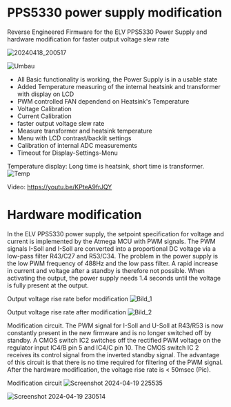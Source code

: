 # PPS5330 power supply modification
Reverse Engineered Firmware for the ELV PPS5330 Power Supply and hardware modification for faster output voltage slew rate

![20240418_200517](https://github.com/rolfdegen/PPS5330_PowerSupply_mod/assets/16689445/1e9c6e01-77a0-45ae-b5b4-699f695727ae)

![Umbau](https://github.com/rolfdegen/PPS5330_PowerSupply_mod/assets/16689445/06558d7d-171d-4dcb-a2f9-a04866291bf2)


* All Basic functionality is working, the Power Supply is in a usable state
* Added Temperature measuring of the internal heatsink and transformer with display on LCD
* PWM controlled FAN dependend on Heatsink's Temperature
* Voltage Calibration
* Current Calibration
* faster output voltage slew rate
* Measure transformer and heatsink temperature
* Menu with LCD contrast/backlit settings
* Calibration of internal ADC measurements
* Timeout for Display-Settings-Menu

Temperature display: Long time is heatsink, short time is transformer.
![Temp](https://github.com/rolfdegen/PPS5330_PowerSupply_mod/assets/16689445/23ada2cd-61c3-4210-89a0-fdd1f8a84e61)

Video: https://youtu.be/KPteA9frJQY

# Hardware modification
In the ELV PPS5330 power supply, the setpoint specification for voltage and current is implemented by the Atmega MCU with PWM signals. The PWM signals I-Soll and I-Soll are converted into a proportional DC voltage via a low-pass filter R43/C27 and R53/C34. The problem in the power supply is the low PWM frequency of 488Hz and the low pass filter. A rapid increase in current and voltage after a standby is therefore not possible. When activating the output, the power supply needs 1.4 seconds until the voltage is fully present at the output.

Output voltage rise rate befor modification
![Bild_1](https://github.com/rolfdegen/PPS5330_PowerSupply_mod/assets/16689445/4eb7f483-c800-4026-afd7-3867d3b0ba49)

Output voltage rise rate after modification
![Bild_2](https://github.com/rolfdegen/PPS5330_PowerSupply_mod/assets/16689445/7543e44e-1874-4d4a-b0e7-1bc3348c964e)

Modification circuit. The PWM signal for I-Soll and U-Soll at R43/R53 is now constantly present in the new firmware and is no longer switched off by standby. A CMOS switch IC2 switches off the rectified PWM voltage on the regulator input IC4/B pin 5 and IC4/C pin 10. The CMOS switch IC 2 receives its control signal from the inverted standby signal. The advantage of this circuit is that there is no time required for filtering of the PWM signal. After the hardware modification, the voltage rise rate is < 50msec (Pic).

Modification circuit
![Screenshot 2024-04-19 225535](https://github.com/rolfdegen/PPS5330_PowerSupply_mod/assets/16689445/c07e47ff-2ca1-4e27-b3c3-4703c8ddaa33)

![Screenshot 2024-04-19 230514](https://github.com/rolfdegen/PPS5330_PowerSupply_mod/assets/16689445/52f20a49-0b4a-4445-8b75-58de71420227)











  
